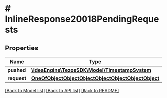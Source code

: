 # # InlineResponse20018PendingRequests

## Properties

Name | Type | Description | Notes
------------ | ------------- | ------------- | -------------
**pushed** | [**\IdeaEngine\TezosSDK\Model\TimestampSystem**](TimestampSystem.md) |  |
**request** | [**OneOfObjectObjectObjectObjectObjectObjectObject**](OneOfObjectObjectObjectObjectObjectObjectObject.md) |  |

[[Back to Model list]](../../README.md#models) [[Back to API list]](../../README.md#endpoints) [[Back to README]](../../README.md)
